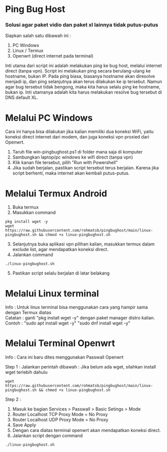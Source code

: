 # Ping Bug Host
### Solusi agar paket vidio dan paket xl lainnya tidak putus-putus

Siapkan salah satu dibawah ini :
1. PC Windows
2. Linux / Termux
3. Openwrt (direct internet pada terminal)

Inti utama dari script ini adalah melakukan ping ke bug host, melalui internet direct (tanpa vpn). Script ini melakukan ping secara berulang-ulang ke hostname, bukan IP. Pada ping biasa, biasanya hostname akan diresolve menjadi ip, dan ping selanjutnya akan terus dilakukan ke ip tersebut. Namun agar bug tersebut tidak bengong, maka kita harus selalu ping ke hostname, bukan ip. Inti utamanya adalah kita harus melakukan resolve bug tersebut di DNS default XL.

# Melalui PC Windows
Cara ini hanya bisa dilakukan jika kalian memiliki dua koneksi WiFi, yaitu koneksi direct internet dari modem, dan juga koneksi vpn proxied dari Openwrt.
1. Taruh file win-pingbughost.ps1 di folder mana saja di komputer
2. Sambungkan laptop/pc windows ke wifi direct (tanpa vpn)
3. Klik kanan file tersebut, pilih "Run with Powershell"
4. Jika sudah berjalan, pastikan script tersebut terus berjalan. Karena jika script berhenti, maka internet akan kembali putus-putus.

# Melalui Termux Android
1. Buka termux
2. Masukkan command
```
pkg install wget -y
wget https://raw.githubusercontent.com/rohmatsb/pingbughost/main/linux-pingbughost.sh && chmod +x linux-pingbughost.sh
```
3. Selanjutnya buka aplikasi vpn pilihan kalian, masukkan termux dalam exclude list, agar mendapatkan koneksi direct.
4. Jalankan command
```   
./linux-pingbughost.sh
```
5. Pastikan script selalu berjalan di latar belakang

# Melalui Linux terminal
Info : Untuk linux terminal bisa menggunakan cara yang hampir sama dengan Termux diatas\
Catatan : ganti "pkg install wget -y" dengan paket manager distro kalian.\
Contoh : "sudo apt install wget -y" "sudo dnf install wget -y"

# Melalui Terminal Openwrt
Info : Cara ini baru dites menggunakan Passwall Openwrt

Step 1 :
Jalankan perintah dibawah :
Jika belum ada wget, silahkan install wget terlebih dahulu

```
wget https://raw.githubusercontent.com/rohmatsb/pingbughost/main/linux-pingbughost.sh && chmod +x linux-pingbughost.sh
```

Step 2 :
1. Masuk ke bagian Services > Passwall > Basic Setings > Mode
2. Router Localhost TCP Proxy Mode = No Proxy
3. Router Localhost UDP Proxy Mode = No Proxy
4. Save Apply
5. Dengan cara diatas terminal openwrt akan mendapatkan koneksi direct.
6. Jalankan script dengan command
```
./linux-pingbughost.sh
```
